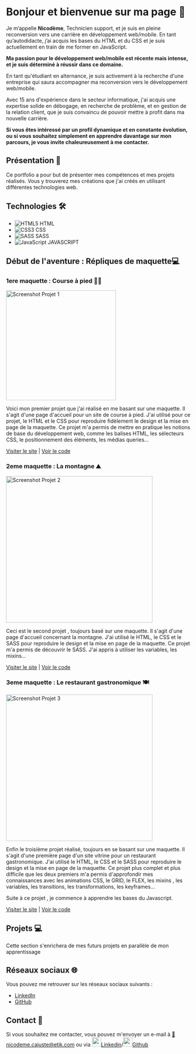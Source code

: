 
# Bonjour et bienvenue sur ma page 👋

Je m’appelle **Nicodème**, Technicien support, et je suis en pleine reconversion vers une carrière en développement web/mobile. En tant qu’autodidacte, j’ai acquis les bases du HTML et du CSS et je suis actuellement en train de me former en JavaScript. 

**Ma passion pour le développement web/mobile est récente mais intense, et je suis déterminé à réussir dans ce domaine.**

En tant qu'étudiant en alternance, je suis activement à la recherche d'une entreprise qui saura accompagner ma reconversion vers le développement web/mobile.

Avec 15 ans d'expérience dans le secteur informatique, j'ai acquis une expertise solide en débogage, en recherche de problème, et en gestion de la relation client, que je suis convaincu de pouvoir mettre à profit dans ma nouvelle carrière.

**Si vous êtes intéressé par un profil dynamique et en constante évolution, ou si vous souhaitez simplement en apprendre davantage sur mon parcours, je vous invite chaleureusement à me contacter.**


## Présentation 🚀

Ce portfolio a pour but de présenter mes compétences et mes projets réalisés. Vous y trouverez mes créations que j'ai créés en utilisant différentes technologies web.

## Technologies 🛠️

- <img src="https://img.icons8.com/color/48/000000/html-5.png" alt="HTML5"> HTML
- <img src="https://img.icons8.com/color/48/000000/css3.png" alt="CSS3"> CSS
- <img src="https://img.icons8.com/color/48/000000/sass.png" alt="SASS"> SASS
- <img src="https://img.icons8.com/color/48/000000/javascript.png" alt="JavaScript"> JAVASCRIPT

## Début de l'aventure : Répliques de maquette💻

### 1ere maquette : Course à pied 🏃‍♂️

[<img src="https://i.goopics.net/7hggo3.jpg"  alt="Screenshot Projet 1" height="300">](https://nicodeme-c.github.io/projet-run/)

Voici mon premier projet que j'ai réalisé en me basant sur une maquette. Il s'agit d'une page d'accueil pour un site de course à pied. J'ai utilisé pour ce projet, le HTML et le CSS pour reproduire fidèlement le design et la mise en page de la maquette. Ce projet m'a permis de mettre en pratique les notions de base du développement web, comme les balises HTML, les sélecteurs CSS, le positionnement des éléments, les médias queries...

[Visiter le site](https://nicodeme-c.github.io/projet-run/) | [Voir le code](https://github.com/Nicodeme-C/Nicodeme-C.github.io/tree/main/projet-run)

### 2eme maquette : La montagne ⛰️

[<img src="https://i.goopics.net/cke1sm.jpg" alt="Screenshot Projet 2" height="400">](https://nicodeme-c.github.io/projet-sass1/)

Ceci est le second projet , toujours basé sur une maquette. Il s'agit d'une page d'accueil concernant la montagne. J'ai utilisé le HTML, le CSS et le SASS pour reproduire le design et la mise en page de la maquette. Ce projet m'a permis de découvrir le SASS. J'ai appris à utiliser les variables, les mixins...

[Visiter le site](https://nicodeme-c.github.io/projet-sass1/) | [Voir le code](https://github.com/Nicodeme-C/Nicodeme-C.github.io/tree/main/projet-sass1)

### 3eme maquette : Le restaurant gastronomique 🍽️

[<img src="https://i.goopics.net/9uq7td.jpg" alt="Screenshot Projet 3" height="400">](https://nicodeme-c.github.io/resto/)

Enfin le troisième projet réalisé, toujours en se basant sur une maquette. Il s'agit d'une première page d'un site vitrine pour un restaurant gastronomique. J'ai utilisé le HTML, le CSS et le SASS pour reproduire le design et la mise en page de la maquette. Ce projet plus complet et plus difficile que les deux premiers m'a permis d'approfondir mes connaissances avec les animations CSS, le GRID, le FLEX, les mixins , les variables, les transitions, les transformations, les keyframes...

Suite à ce projet , je commence à apprendre les bases du Javascript.

[Visiter le site](https://nicodeme-c.github.io/resto/) | [Voir le code](https://github.com/Nicodeme-C/Nicodeme-C.github.io/tree/main/resto)

## Projets 💻

Cette section s'enrichera de mes futurs projets en parallèle de mon apprentissage

## Réseaux sociaux 🌐

Vous pouvez me retrouver sur les réseaux sociaux suivants :

- [LinkedIn](https://www.linkedin.com/in/nicodeme-c)
- [GitHub](https://github.com/Nicodeme-C)

## Contact 📧

Si vous souhaitez me contacter, vous pouvez m'envoyer un e-mail à [📧nicodeme.cajuste@etik.com](mailto:nicodeme.cajuste@etik.com) ou via [<img src="https://img.icons8.com/fluent/48/000000/linkedin.png" height="25px"/>Linkedin](https://www.linkedin.com/in/nicodeme-c)/[<img src="https://img.icons8.com/fluent/48/000000/github.png" height="25px"/>Github](https://github.com/Nicodeme-C)
